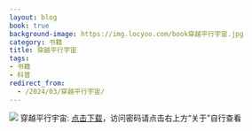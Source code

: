```yaml
---
layout: blog
book: true
background-image: https://img.locyoo.com/book穿越平行宇宙.jpg
category: 书籍
title: 穿越平行宇宙
tags:
- 书籍
- 科普
redirect_from:
  - /2024/03/穿越平行宇宙/
---
```

![](https://img.locyoo.com/book穿越平行宇宙.jpg)
穿越平行宇宙: <a name = "ref1" href="https://url18.ctfile.com/f/50983618-1380048901-b3c075?p=3619">点击下载</a>，访问密码请点击右上方“关于”自行查看